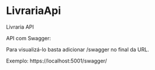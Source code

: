 # LivrariaApi
Livraria API

<p>API com Swagger: </p>
<p>Para visualizá-lo basta adicionar /swagger no final da URL. </p>
<p>Exemplo: https://localhost:5001/swagger/ </p>
